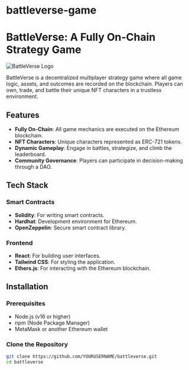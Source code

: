 # battleverse-game
# BattleVerse: A Fully On-Chain Strategy Game

![BattleVerse Logo](https://placehold.co/400x200?text=BattleVerse&font=orbitron)

BattleVerse is a decentralized multiplayer strategy game where all game logic, assets, and outcomes are recorded on the blockchain. Players can own, trade, and battle their unique NFT characters in a trustless environment.

## Features

- **Fully On-Chain**: All game mechanics are executed on the Ethereum blockchain.
- **NFT Characters**: Unique characters represented as ERC-721 tokens.
- **Dynamic Gameplay**: Engage in battles, strategize, and climb the leaderboard.
- **Community Governance**: Players can participate in decision-making through a DAO.

## Tech Stack

### Smart Contracts
- **Solidity**: For writing smart contracts.
- **Hardhat**: Development environment for Ethereum.
- **OpenZeppelin**: Secure smart contract library.

### Frontend
- **React**: For building user interfaces.
- **Tailwind CSS**: For styling the application.
- **Ethers.js**: For interacting with the Ethereum blockchain.

## Installation

### Prerequisites
- Node.js (v16 or higher)
- npm (Node Package Manager)
- MetaMask or another Ethereum wallet

### Clone the Repository
```bash
git clone https://github.com/YOURUSERNAME/battleverse.git
cd battleverse
